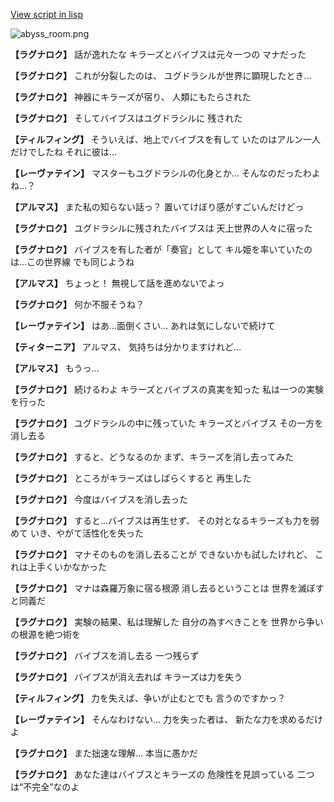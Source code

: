 [View script in lisp](../scripts/110160160.txt)

![abyss_room.png](../images/backgrounds/abyss_room.png)

**【ラグナロク】**
話が逸れたな
キラーズとバイブスは元々一つの
マナだった

**【ラグナロク】**
これが分裂したのは、
ユグドラシルが世界に顕現したとき…

**【ラグナロク】**
神器にキラーズが宿り、
人類にもたらされた

**【ラグナロク】**
そしてバイブスはユグドラシルに
残された

**【ティルフィング】**
そういえば、地上でバイブスを有して
いたのはアルン一人だけでしたね
それに彼は…

**【レーヴァテイン】**
マスターもユグドラシルの化身とか…
そんなのだったわよね…？

**【アルマス】**
また私の知らない話っ？
置いてけぼり感がすごいんだけどっ

**【ラグナロク】**
ユグドラシルに残されたバイブスは
天上世界の人々に宿った

**【ラグナロク】**
バイブスを有した者が「奏官」として
キル姫を率いていたのは…この世界線
でも同じようね

**【アルマス】**
ちょっと！
無視して話を進めないでよっ

**【ラグナロク】**
何か不服そうね？

**【レーヴァテイン】**
はあ…面倒くさい…
あれは気にしないで続けて

**【ティターニア】**
アルマス、
気持ちは分かりますけれど…

**【アルマス】**
もうっ…

**【ラグナロク】**
続けるわよ
キラーズとバイブスの真実を知った
私は一つの実験を行った

**【ラグナロク】**
ユグドラシルの中に残っていた
キラーズとバイブス
その一方を消し去る

**【ラグナロク】**
すると、どうなるのか
まず、キラーズを消し去ってみた

**【ラグナロク】**
ところがキラーズはしばらくすると
再生した

**【ラグナロク】**
今度はバイブスを消し去った

**【ラグナロク】**
すると…バイブスは再生せず、
その対となるキラーズも力を弱めて
いき、やがて活性化を失った

**【ラグナロク】**
マナそのものを消し去ることが
できないかも試したけれど、
これは上手くいかなかった

**【ラグナロク】**
マナは森羅万象に宿る根源
消し去るということは
世界を滅ぼすと同義だ

**【ラグナロク】**
実験の結果、私は理解した
自分の為すべきことを
世界から争いの根源を絶つ術を

**【ラグナロク】**
バイブスを消し去る
一つ残らず

**【ラグナロク】**
バイブスが消え去れば
キラーズは力を失う

**【ティルフィング】**
力を失えば、争いが止むとでも
言うのですかっ？

**【レーヴァテイン】**
そんなわけない…
力を失った者は、
新たな力を求めるだけよ

**【ラグナロク】**
また拙速な理解…
本当に愚かだ

**【ラグナロク】**
あなた達はバイブスとキラーズの
危険性を見誤っている
二つは“不完全”なのよ